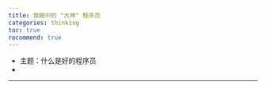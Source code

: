 ```yaml
---
title: 我眼中的 "大神" 程序员
categories: thinking
toc: true
recommend: true
---
```




- 主题：什么是好的程序员
- 



---------------

